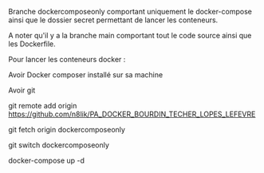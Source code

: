 Branche dockercomposeonly comportant uniquement le docker-compose ainsi que le dossier secret permettant de lancer les conteneurs.

A noter qu'il y a la branche main comportant tout le code source ainsi que les Dockerfile.

Pour lancer les conteneurs docker :

Avoir Docker composer installé sur sa machine

Avoir git 



git remote add origin https://github.com/n8lik/PA_DOCKER_BOURDIN_TECHER_LOPES_LEFEVRE

git fetch origin dockercomposeonly

git switch dockercomposeonly

docker-compose up -d
